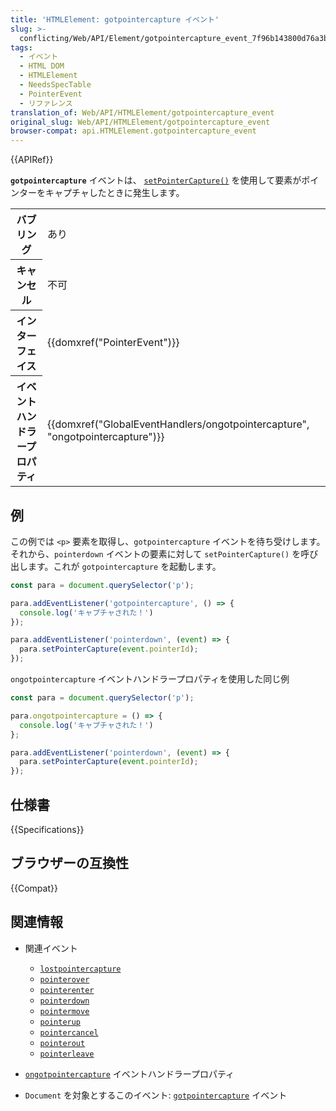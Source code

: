 ```yaml
---
title: 'HTMLElement: gotpointercapture イベント'
slug: >-
  conflicting/Web/API/Element/gotpointercapture_event_7f96b143800d76a3bff8abbddbff0a0a
tags:
  - イベント
  - HTML DOM
  - HTMLElement
  - NeedsSpecTable
  - PointerEvent
  - リファレンス
translation_of: Web/API/HTMLElement/gotpointercapture_event
original_slug: Web/API/HTMLElement/gotpointercapture_event
browser-compat: api.HTMLElement.gotpointercapture_event
---
```

{{APIRef}}

**`gotpointercapture`** イベントは、 [`setPointerCapture()`](/ja/docs/Web/API/Element/setPointerCapture) を使用して要素がポインターをキャプチャしたときに発生します。

<table class="properties">
  <tbody>
    <tr>
      <th scope="row">バブリング</th>
      <td>あり</td>
    </tr>
    <tr>
      <th scope="row">キャンセル</th>
      <td>不可</td>
    </tr>
    <tr>
      <th scope="row">インターフェイス</th>
      <td>{{domxref("PointerEvent")}}</td>
    </tr>
    <tr>
      <th scope="row">イベントハンドラープロパティ</th>
      <td>
        {{domxref("GlobalEventHandlers/ongotpointercapture", "ongotpointercapture")}}
      </td>
    </tr>
  </tbody>
</table>

## 例

この例では `<p>` 要素を取得し、`gotpointercapture` イベントを待ち受けします。それから、`pointerdown` イベントの要素に対して `setPointerCapture()` を呼び出します。これが `gotpointercapture` を起動します。

```js
const para = document.querySelector('p');

para.addEventListener('gotpointercapture', () => {
  console.log('キャプチャされた！')
});

para.addEventListener('pointerdown', (event) => {
  para.setPointerCapture(event.pointerId);
});
```

`ongotpointercapture` イベントハンドラープロパティを使用した同じ例

```js
const para = document.querySelector('p');

para.ongotpointercapture = () => {
  console.log('キャプチャされた！')
};

para.addEventListener('pointerdown', (event) => {
  para.setPointerCapture(event.pointerId);
});
```

## 仕様書

{{Specifications}}

## ブラウザーの互換性

{{Compat}}

## 関連情報

- 関連イベント

  - [`lostpointercapture`](/ja/docs/Web/API/HTMLElement/lostpointercapture_event)
  - [`pointerover`](/ja/docs/Web/API/HTMLElement/pointerover_event)
  - [`pointerenter`](/ja/docs/Web/API/HTMLElement/pointerenter_event)
  - [`pointerdown`](/ja/docs/Web/API/HTMLElement/pointerdown_event)
  - [`pointermove`](/ja/docs/Web/API/HTMLElement/pointermove_event)
  - [`pointerup`](/ja/docs/Web/API/HTMLElement/pointerup_event)
  - [`pointercancel`](/ja/docs/Web/API/HTMLElement/pointercancel_event)
  - [`pointerout`](/ja/docs/Web/API/HTMLElement/pointerout_event)
  - [`pointerleave`](/ja/docs/Web/API/HTMLElement/pointerleave_event)

- [`ongotpointercapture`](/ja/docs/Web/API/GlobalEventHandlers/ongotpointercapture) イベントハンドラープロパティ
- `Document` を対象とするこのイベント: [`gotpointercapture`](/ja/docs/Web/API/Document/gotpointercapture_event) イベント
